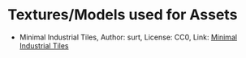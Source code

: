 # Textures/Models used for Assets
- Minimal Industrial Tiles, Author: surt, License: CC0, Link: [Minimal Industrial Tiles](https://opengameart.org/content/minimal-industrial-tiles)

